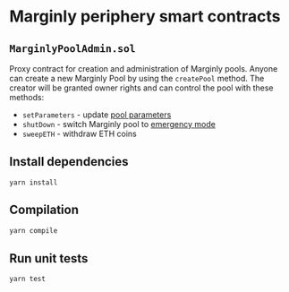# Marginly periphery smart contracts

## `MarginlyPoolAdmin.sol`
Proxy contract for creation and administration of Marginly pools.
Anyone can create a new Marginly Pool by using the `createPool` method. 
The creator will be granted owner rights and can control the pool with these methods:
- `setParameters` - update [pool parameters](../contracts/contracts/dataTypes/MarginlyParams.sol)
- `shutDown` - switch Marginly pool to [emergency mode](../contracts/contracts/dataTypes/Mode.sol)
- `sweepETH` - withdraw ETH coins

## Install dependencies

```
yarn install
```

## Compilation

```bash
yarn compile
```

## Run unit tests
```bash
yarn test
```